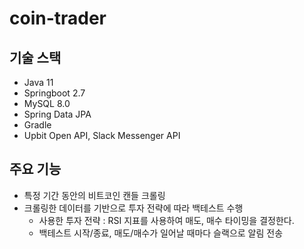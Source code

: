 # coin-trader

## 기술 스택

- Java 11
- Springboot 2.7
- MySQL 8.0
- Spring Data JPA
- Gradle
- Upbit Open API, Slack Messenger API

## 주요 기능

- 특정 기간 동안의 비트코인 캔들 크롤링
- 크롤링한 데이터를 기반으로 투자 전략에 따라 백테스트 수행
    - 사용한 투자 전략 : RSI 지표를 사용하여 매도, 매수 타이밍을 결정한다.
    - 백테스트 시작/종료, 매도/매수가 일어날 때마다 슬랙으로 알림 전송
